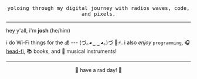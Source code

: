 <!-- thanks @skullface for the inspiration!!! https://raw.githubusercontent.com/skullface/skullface/master/README.md -->
<p align="center"><samp>yoloing through my digital journey with radios waves, code, and pixels.</samp></p>
  <hr>
  <p>hey y'all, i'm <strong>josh</strong> (he/him)</p>
  <p>i do Wi-Fi things for the 💰 --- (づ｡◕‿‿◕｡)づ 📶⚡. i also <i>enjoy</i> <code>programming</code>, 🎧 <a href="https://github.com/joshschmelzle/audio-setup">head-fi</a>, 📚 books, and 🎹 musical instruments!</p>
  <hr>
  <p align="center">
    👋 have a rad day! 🤘<br>
  </p>
